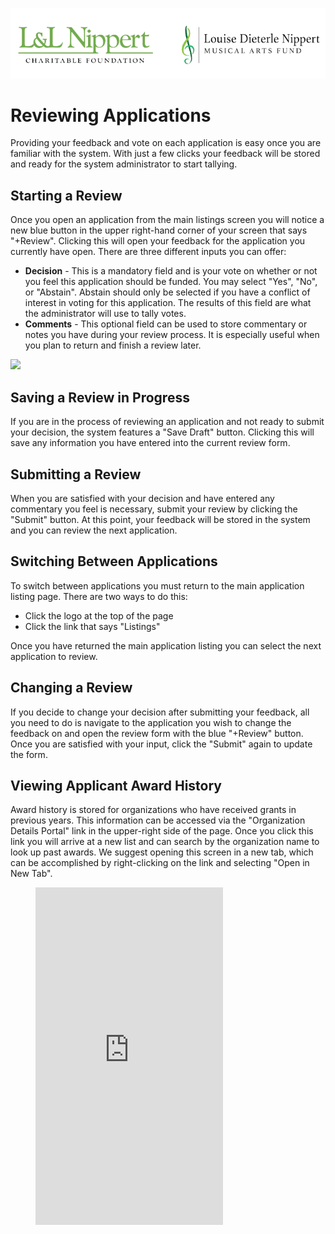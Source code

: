 ![logo](_media/logo.png)
# Reviewing Applications

Providing your feedback and vote on each application is easy once you are familiar with the system. With just a few clicks your feedback will be stored and ready for the system administrator to start tallying.      

## Starting a Review

Once you open an application from the main listings screen you will notice a new blue button in the upper right-hand corner of your screen that says "+Review". Clicking this will open your feedback for the application you currently have open. There are three different inputs you can offer:

* **Decision** - This is a mandatory field and is your vote on whether or not you feel this application should be funded. You may select "Yes", "No", or "Abstain". Abstain should only be selected if you have a conflict of interest in voting for this application. The results of this field are what the administrator will use to tally votes. 
* **Comments** - This optional field can be used to store commentary or notes you have during your review process. It is especially useful when you plan to return and finish a review later.

![](/_media/rev-btn.png)

## Saving a Review in Progress

If you are in the process of reviewing an application and not ready to submit your decision, the system features a "Save Draft" button. Clicking this will save any information you have entered into the current review form. 

## Submitting a Review

When you are satisfied with your decision and have entered any commentary you feel is necessary, submit your review by clicking the "Submit" button. At this point, your feedback will be stored in the system and you can review the next application.

## Switching Between Applications

To switch between applications you must return to the main application listing page. There are two ways to do this:

* Click the logo at the top of the page
* Click the link that says "Listings"

Once you have returned the main application listing you can select the next application to review.

## Changing a Review

If you decide to change your decision after submitting your feedback, all you need to do is navigate to the application you wish to change the feedback on and open the review form with the blue "+Review" button. Once you are satisfied with your input, click the "Submit" again to update the form. 

## Viewing Applicant Award History

Award history is stored for organizations who have received grants in previous years. This information can be accessed via the "Organization Details Portal" link in the upper-right side of the page. Once you click this link you will arrive at a new list and can search by the organization name to look up past awards. We suggest opening this screen in a new tab, which can be accomplished by right-clicking on the link and selecting "Open in New Tab".

<figure class="video_container">
  <iframe  height="540" src="https://www.youtube.com/embed/PoG3F04tc7Y" frameborder="0" allowfullscreen="true"> </iframe>
</figure>  

   

